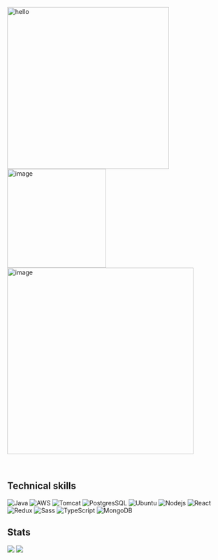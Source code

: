 <p>
  <img align="left" width="370" alt="hello" src="https://user-images.githubusercontent.com/29143795/170838512-2bd7ab17-1233-4f20-98b5-ed917a3ca1f0.png">
</p>

<p >
<img width="226" alt="image" src="https://user-images.githubusercontent.com/29143795/170841625-13d7ab68-59a8-4cbf-8ddd-0091659a68e3.png">
<img width="426" alt="image" src="https://user-images.githubusercontent.com/29143795/170841704-04bf82e0-a4af-4663-aae8-2fa2fdc40bbd.png">
</p>
 
<!-- <p float="left">  
  🌱 Woman who codes • Siberian • Code for Good </br>
  👩‍💻 Back-end dev • Java • Tomcat • AWS • PostgresSQL </br>
  ✨ Front-end dev • JS • React • Redux </br>
  🍰 Music • Tea • Art • Manga • Animation • Games </br>
<p>
-->

<br/>

## Technical skills
  
<img alt="Java" src="https://img.shields.io/badge/-Java-dafbe1?style=flat-square" /> <img alt="AWS" src="https://img.shields.io/badge/-AWS-dafbe1?style=flat-square&logoColor=black" />
<img alt="Tomcat" src="https://img.shields.io/badge/-Apache Tomcat-dafbe1?style=flat-square&logoColor=black" />
<img alt="PostgresSQL" src="https://img.shields.io/badge/-PostgresSQL-dafbe1?style=flat-square&logoColor=black" />
<img alt="Ubuntu" src="https://img.shields.io/badge/-Ubuntu-dafbe1?style=flat-square&logoColor=black" />
<img alt="Nodejs" src="https://img.shields.io/badge/-Nodejs-dafbe1?style=flat-square&logoColor=black" />
<img alt="React" src="https://img.shields.io/badge/-React-dafbe1?style=flat-square&logoColor=black" />
<img alt="Redux" src="https://img.shields.io/badge/-Redux-dafbe1?style=flat-square&logoColor=black" />
<img alt="Sass" src="https://img.shields.io/badge/-Sass-dafbe1?style=flat-square&logoColor=black" />
<img alt="TypeScript" src="https://img.shields.io/badge/-TypeScript-dafbe1?style=flat-square&logoColor=black" /> <img alt="MongoDB" src="https://img.shields.io/badge/-MongoDB-dafbe1?style=flat-square&logoColor=black" />


## Stats

<!-- https://github.com/anuraghazra/github-readme-stats -->

![](https://github-readme-stats.vercel.app/api?username=AlexFox1777&show_icons=true&hide=contribs&cache_seconds=86400&title_color=a0dbac&icon_color=a0dbac)
![](https://github-readme-stats.vercel.app/api/top-langs/?username=AlexFox1777&layout=compact&title_color=a0dbac)
 
